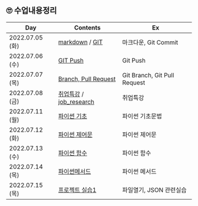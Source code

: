 ## 🙄 수업내용정리

| Day             | Contents                                                     | Ex                           |
| --------------- | ------------------------------------------------------------ | ---------------------------- |
| 2022.07.05 (화) | [markdown](./markdown.md) / [GIT](./TIL_220705.md)           | 마크다운, Git Commit         |
| 2022.07.06 (수) | [GIT Push](./TIL_220706.md)                                  | Git Push                     |
| 2022.07.07 (목) | [Branch, Pull Request](./TIL_220707.md)                      | Git Branch, Git Pull Request |
| 2022.07.08 (금) | [취업특강](https://github.com/Yoonsik-Shin/job-research) / [job_research](https://github.com/Yoonsik-Shin/job-research/blob/b507647070412b8fc03ca814b30f3f09837012f2/research.md) | 취업특강                     |
| 2022.07.11 (월) | [파이썬 기초](./TIL_220711.md)                               | 파이썬 기초문법              |
| 2022.07.12 (화) | [파이썬 제어문](./TIL_220712.md)                             | 파이썬 제어문                |
| 2022.07.13 (수) | [파이썬 함수](./TIL_220713.md)                               | 파이썬 함수                  |
| 2022.07.14 (목) | [파이썬메서드](./TIL_220714.md)                              | 파이썬 메서드                |
| 2022.07.15 (목) | [프로젝트 실습1](./Project_practice1)                        | 파일열기, JSON 관련실습      |

